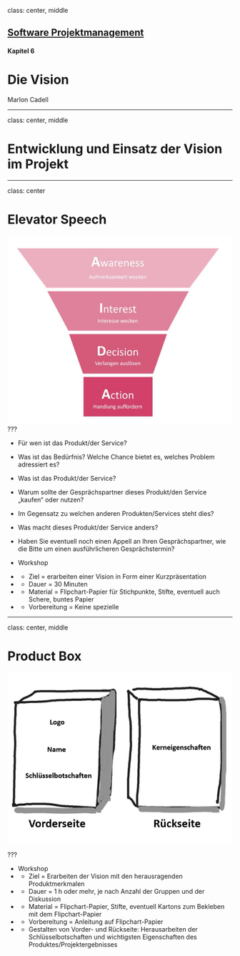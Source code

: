 class: center, middle

## [Software Projektmanagement](index.html)

#### Kapitel 6

# Die Vision

Marlon Cadell

---
class: center, middle
# Entwicklung und Einsatz der Vision im Projekt

---
class: center
# Elevator Speech
![](media/kapitel06/ElevatorPitch_Marlon_Cadell.jpg)
???
* Für wen ist das Produkt/der Service?
* Was ist das Bedürfnis? Welche Chance bietet es, welches Problem adressiert es?
* Was ist das Produkt/der Service?
* Warum sollte der Gesprächspartner dieses Produkt/den Service „kaufen“ oder nutzen?
* Im Gegensatz zu welchen anderen Produkten/Services steht dies?
* Was macht dieses Produkt/der Service anders?
* Haben Sie eventuell noch einen Appell an Ihren Gesprächspartner, wie die Bitte um einen ausführlicheren Gesprächstermin?

* Workshop
* * Ziel = erarbeiten einer Vision in Form einer Kurzpräsentation
* * Dauer = 30 Minuten
* * Material = Flipchart-Papier für Stichpunkte, Stifte, eventuell auch Schere, buntes Papier
* * Vorbereitung = Keine spezielle
---

class: center, middle
# Product Box
![:scale 80%](media/kapitel06/Box_Marlon_Cadell.jpg)

???
* Workshop
* * Ziel = Erarbeiten der Vision mit den herausragenden Produktmerkmalen
* * Dauer = 1 h oder mehr, je nach Anzahl der Gruppen und der Diskussion
* * Material = Flipchart-Papier, Stifte, eventuell Kartons zum Bekleben mit dem Flipchart-Papier
* * Vorbereitung = Anleitung auf Flipchart-Papier
* * Gestalten von Vorder- und Rückseite: Herausarbeiten der Schlüsselbotschaften und wichtigsten Eigenschaften des Produktes/Projektergebnisses